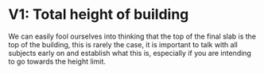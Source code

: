 # V1: Total height of building

We can easily fool ourselves into thinking that the top of the final slab is the top of the building, this is rarely the case, it is important to talk with all subjects early on and establish what this is, especially if you are intending to go towards the height limit.
